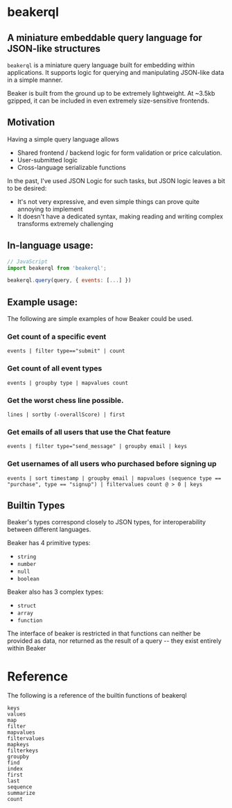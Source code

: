 # beakerql

## A miniature embeddable query language for JSON-like structures

`beakerql` is a miniature query language built for embedding within applications. It supports
logic for querying and manipulating JSON-like data in a simple manner.

Beaker is built from the ground up to be extremely lightweight. At ~3.5kb gzipped, it can
be included in even extremely size-sensitive frontends.

## Motivation

Having a simple query language allows

- Shared frontend / backend logic for form validation or price calculation.
- User-submitted logic
- Cross-language serializable functions

In the past, I've used JSON Logic for such tasks, but JSON logic leaves a bit to be desired:

- It's not very expressive, and even simple things can prove quite annoying to implement
- It doesn't have a dedicated syntax, making reading and writing complex transforms extremely challenging

## In-language usage:

```js
// JavaScript
import beakerql from 'beakerql';

beakerql.query(query, { events: [...] })
```

## Example usage:

The following are simple examples of how Beaker could be used.

### Get count of a specific event

`events | filter type=="submit" | count`

### Get count of all event types

`events | groupby type | mapvalues count`

### Get the worst chess line possible.

`lines | sortby (-overallScore) | first`

### Get emails of all users that use the Chat feature

`events | filter type="send_message" | groupby email | keys`

### Get usernames of all users who purchased before signing up

`events | sort timestamp | groupby email | mapvalues (sequence type == "purchase", type == "signup") | filtervalues count @ > 0 | keys`

## Builtin Types

Beaker's types correspond closely to JSON types, for interoperability between different languages.

Beaker has 4 primitive types:

- `string`
- `number`
- `null`
- `boolean`

Beaker also has 3 complex types:

- `struct`
- `array`
- `function`

The interface of beaker is restricted in that functions can neither be provided as data, nor returned as the result of a query -- they exist entirely within Beaker

# Reference

The following is a reference of the builtin functions of beakerql

```
keys
values
map
filter
mapvalues
filtervalues
mapkeys
filterkeys
groupby
find
index
first
last
sequence
summarize
count
```
